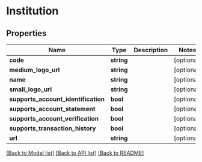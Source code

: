 # Institution

## Properties
Name | Type | Description | Notes
------------ | ------------- | ------------- | -------------
**code** | **string** |  | [optional] 
**medium_logo_url** | **string** |  | [optional] 
**name** | **string** |  | [optional] 
**small_logo_url** | **string** |  | [optional] 
**supports_account_identification** | **bool** |  | [optional] 
**supports_account_statement** | **bool** |  | [optional] 
**supports_account_verification** | **bool** |  | [optional] 
**supports_transaction_history** | **bool** |  | [optional] 
**url** | **string** |  | [optional] 

[[Back to Model list]](../README.md#documentation-for-models) [[Back to API list]](../README.md#documentation-for-api-endpoints) [[Back to README]](../README.md)


